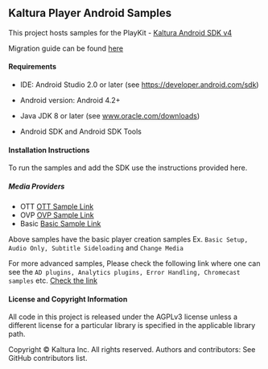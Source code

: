 ## Kaltura Player Android Samples

This project hosts samples for the PlayKit - [Kaltura Android SDK v4](https://github.com/kaltura/kaltura-player-android)

Migration guide can be found [here](https://kaltura.github.io/playkit/guide/android/)

#### Requirements

* IDE: Android Studio 2.0 or later (see https://developer.android.com/sdk)

* Android version: Android 4.2+

* Java JDK 8 or later (see www.oracle.com/downloads)

* Android SDK and Android SDK Tools

#### Installation Instructions

To run the samples and add the SDK use the instructions provided here.

##### Media Providers

* OTT   [OTT Sample Link](https://github.com/kaltura/kaltura-player-android-samples/tree/develop/OTTSamples)
* OVP   [OVP Sample Link](https://github.com/kaltura/kaltura-player-android-samples/tree/develop/OVPSamples)
* Basic [Basic Sample Link](https://github.com/kaltura/kaltura-player-android-samples/tree/develop/BasicSamples)

Above samples have the basic player creation samples Ex. `Basic Setup, Audio Only, Subtitle Sideloading` and `Change Media`

For more advanced samples, Please check the following link where one can see the `AD plugins, Analytics plugins, Error Handling, Chromecast samples` etc. [Check the link](https://github.com/kaltura/kaltura-player-android-samples/tree/develop/AdvancedSamples)

#### License and Copyright Information

All code in this project is released under the AGPLv3 license unless a different license for a particular library is specified in the applicable library path.

Copyright © Kaltura Inc. All rights reserved.
Authors and contributors: See GitHub contributors list.
